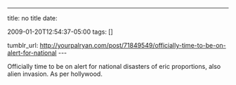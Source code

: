 ---
title: no title
date:

 2009-01-20T12:54:37-05:00 
tags:  []

tumblr_url:
http://yourpalryan.com/post/71849549/officially-time-to-be-on-alert-for-national
\-\--

Officially time to be on alert for national disasters of eric
proportions, also alien invasion. As per hollywood.
